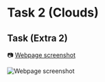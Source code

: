 # Task 2 (Clouds)

## Task (Extra 2)


:camera: [Webpage screenshot](https://exadel-tasks.s3.amazonaws.com/2/extra/screencapture-52-73-170-146-info-html-2022-06-19-17_26_16.png)

![Webpage screenshot](https://exadel-tasks.s3.amazonaws.com/2/extra/screencapture-52-73-170-146-info-html-2022-06-19-17_26_16.png)
